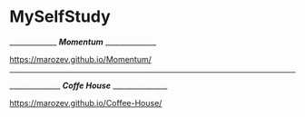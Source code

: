 **MySelfStudy**
====
_____________ ___Momentum___ ______________       

https://marozev.github.io/Momentum/

----

______________ ___Coffe House___ _______________

https://marozev.github.io/Coffee-House/
